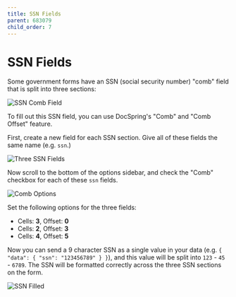 ```yaml
---
title: SSN Fields
parent: 683079
child_order: 7
---
```


# SSN Fields

Some government forms have an SSN (social security number) "comb" field that is split into three sections:

![SSN Comb Field](../../images/template_editor/ssn-comb.png#margin=1rem)

To fill out this SSN field, you can use DocSpring's "Comb" and "Comb Offset" feature.

First, create a new field for each SSN section. Give all of these fields the same name (e.g. `ssn`.)

![Three SSN Fields](../../images/template_editor/three-ssn-fields.png#margin=1rem)

Now scroll to the bottom of the options sidebar, and check the "Comb" checkbox for each of these `ssn` fields.

![Comb Options](../../images/template_editor/comb-options.png#margin=1rem)

Set the following options for the three fields:

- Cells: **3**, Offset: **0**
- Cells: **2**, Offset: **3**
- Cells: **4**, Offset: **5**

Now you can send a 9 character SSN as a single value in your data (e.g. `{ "data": { "ssn": "123456789" } }`), and this value will be split into `123` - `45` - `6789`. The SSN will be formatted correctly across the three SSN sections on the form.

![SSN Filled](../../images/template_editor/ssn-filled.png#margin=1rem)